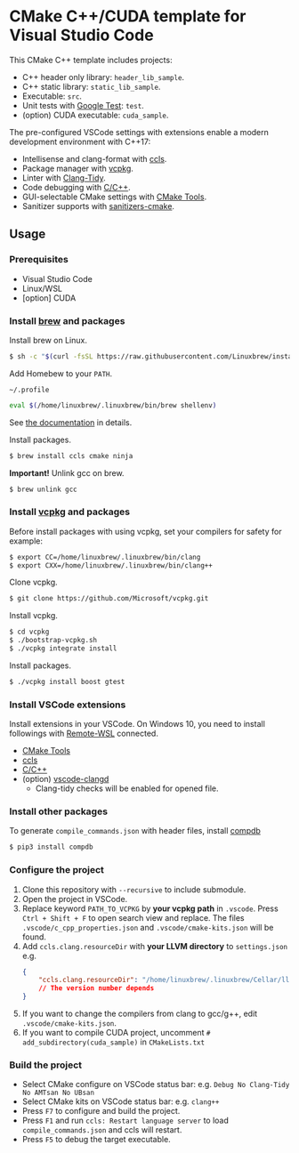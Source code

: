 # CMake C++/CUDA template for Visual Studio Code

This CMake C++ template includes projects:

*   C++ header only library: `header_lib_sample`.
*   C++ static library: `static_lib_sample`.
*   Executable: `src`.
*   Unit tests with [Google Test](https://github.com/google/googletest): `test`.
*   (option) CUDA executable: `cuda_sample`.

The pre-configured VSCode settings with extensions enable a modern development environment with C++17:

*   Intellisense and clang-format with [ccls](https://github.com/MaskRay/ccls).
*   Package manager with [vcpkg](https://github.com/microsoft/vcpkg).
*   Linter with [Clang-Tidy](https://clang.llvm.org/extra/clang-tidy/).
*   Code debugging with [C/C++](https://marketplace.visualstudio.com/items?itemName=ms-vscode.cpptools).
*   GUI-selectable CMake settings with [CMake Tools](https://marketplace.visualstudio.com/items?itemName=ms-vscode.cmake-tools).
*   Sanitizer supports with [sanitizers-cmake](https://github.com/arsenm/sanitizers-cmake).

## Usage

### Prerequisites

*   Visual Studio Code
*   Linux/WSL
*   [option] CUDA

### Install [brew](https://docs.brew.sh/Homebrew-on-Linux) and packages

Install brew on Linux.

```bash
$ sh -c "$(curl -fsSL https://raw.githubusercontent.com/Linuxbrew/install/master/install.sh)"
```

Add Homebew to your `PATH`.

`~/.profile`

```bash
eval $(/home/linuxbrew/.linuxbrew/bin/brew shellenv)
```

See [the documentation](https://docs.brew.sh/Homebrew-on-Linux) in details.

Install packages.

```bash
$ brew install ccls cmake ninja
```

**Important!** Unlink gcc on brew.

```bash
$ brew unlink gcc
```

### Install [vcpkg](https://github.com/microsoft/vcpkg) and packages

Before install packages with using vcpkg, set your compilers for safety for example:

```bash
$ export CC=/home/linuxbrew/.linuxbrew/bin/clang
$ export CXX=/home/linuxbrew/.linuxbrew/bin/clang++
```

Clone vcpkg.

```bash
$ git clone https://github.com/Microsoft/vcpkg.git
```

Install vcpkg.

```bash
$ cd vcpkg
$ ./bootstrap-vcpkg.sh
$ ./vcpkg integrate install
```

Install packages.

```bash
$ ./vcpkg install boost gtest
```

### Install VSCode extensions

Install extensions in your VSCode. On Windows 10, you need to install followings with [Remote-WSL](https://marketplace.visualstudio.com/items?itemName=ms-vscode-remote.remote-wsl) connected.

*   [CMake Tools](https://marketplace.visualstudio.com/items?itemName=ms-vscode.cmake-tools)
*   [ccls](https://marketplace.visualstudio.com/items?itemName=ccls-project.ccls)
*   [C/C++](https://marketplace.visualstudio.com/items?itemName=ms-vscode.cpptools)
*   (option) [vscode-clangd](https://marketplace.visualstudio.com/items?itemName=llvm-vs-code-extensions.vscode-clangd)
    *   Clang-tidy checks will be enabled for opened file.

### Install other packages

To generate `compile_commands.json` with header files, install [compdb](https://github.com/Sarcasm/compdb)

```bash
$ pip3 install compdb
```

### Configure the project

1.  Clone this repository with `--recursive` to include submodule.
2.  Open the project in VSCode.
3.  Replace keyword `PATH_TO_VCPKG` by **your vcpkg path** in `.vscode`. Press `Ctrl + Shift + F` to open search view and replace. The files `.vscode/c_cpp_properties.json` and `.vscode/cmake-kits.json` will be found.
4.  Add `ccls.clang.resourceDir` with **your LLVM directory** to `settings.json` e.g.
    ```json
    {
        "ccls.clang.resourceDir": "/home/linuxbrew/.linuxbrew/Cellar/llvm/9.0.0_1/lib/clang/9.0.0/"
        // The version number depends                                     ~~~~~~~           ~~~~~
    }
    ```
5.  If you want to change the compilers from clang to gcc/g++, edit `.vscode/cmake-kits.json`.
6.  If you want to compile CUDA project, uncomment `# add_subdirectory(cuda_sample)` in `CMakeLists.txt`

### Build the project

*   Select CMake configure on VSCode status bar: e.g. `Debug No Clang-Tidy No AMTsan No UBsan`
*   Select CMake kits on VSCode status bar: e.g. `clang++`
*   Press `F7` to configure and build the project.
*   Press `F1` and run `ccls: Restart language server` to load `compile_commands.json` and ccls will restart.
*   Press `F5` to debug the target executable.
